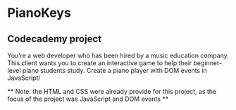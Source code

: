 # PianoKeys

## Codecademy project

You’re a web developer who has been hired by a music education company. This client wants you to create an interactive game to help their beginner-level piano students study. Create a piano player with DOM events in JavaScript!

** Note: the HTML and CSS were already provide for this project, as the focus of the project was JavaScript and DOM events **
